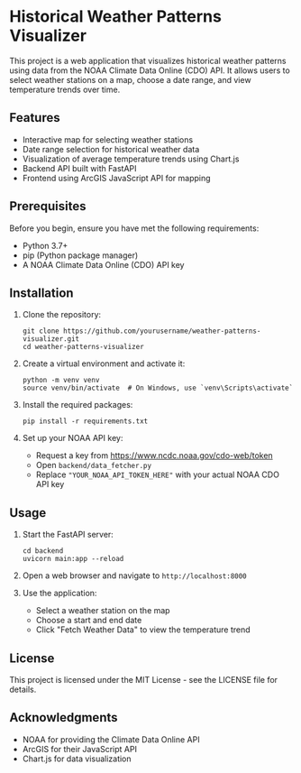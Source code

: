 # Historical Weather Patterns Visualizer

This project is a web application that visualizes historical weather patterns using data from the NOAA Climate Data Online (CDO) API. It allows users to select weather stations on a map, choose a date range, and view temperature trends over time.

## Features

- Interactive map for selecting weather stations
- Date range selection for historical weather data
- Visualization of average temperature trends using Chart.js
- Backend API built with FastAPI
- Frontend using ArcGIS JavaScript API for mapping

## Prerequisites

Before you begin, ensure you have met the following requirements:

- Python 3.7+
- pip (Python package manager)
- A NOAA Climate Data Online (CDO) API key

## Installation

1. Clone the repository:
   ```
   git clone https://github.com/yourusername/weather-patterns-visualizer.git
   cd weather-patterns-visualizer
   ```

2. Create a virtual environment and activate it:
   ```
   python -m venv venv
   source venv/bin/activate  # On Windows, use `venv\Scripts\activate`
   ```

3. Install the required packages:
   ```
   pip install -r requirements.txt
   ```

4. Set up your NOAA API key:
   - Request a key from https://www.ncdc.noaa.gov/cdo-web/token
   - Open `backend/data_fetcher.py`
   - Replace `"YOUR_NOAA_API_TOKEN_HERE"` with your actual NOAA CDO API key

## Usage

1. Start the FastAPI server:
   ```
   cd backend
   uvicorn main:app --reload
   ```

2. Open a web browser and navigate to `http://localhost:8000`

3. Use the application:
   - Select a weather station on the map
   - Choose a start and end date
   - Click "Fetch Weather Data" to view the temperature trend

## License

This project is licensed under the MIT License - see the LICENSE file for details.

## Acknowledgments

- NOAA for providing the Climate Data Online API
- ArcGIS for their JavaScript API
- Chart.js for data visualization